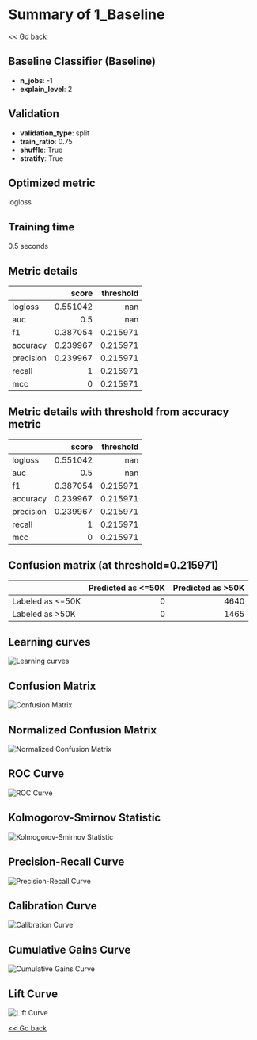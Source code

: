 # Summary of 1_Baseline

[<< Go back](../README.md)


## Baseline Classifier (Baseline)
- **n_jobs**: -1
- **explain_level**: 2

## Validation
 - **validation_type**: split
 - **train_ratio**: 0.75
 - **shuffle**: True
 - **stratify**: True

## Optimized metric
logloss

## Training time

0.5 seconds

## Metric details
|           |    score |   threshold |
|:----------|---------:|------------:|
| logloss   | 0.551042 |  nan        |
| auc       | 0.5      |  nan        |
| f1        | 0.387054 |    0.215971 |
| accuracy  | 0.239967 |    0.215971 |
| precision | 0.239967 |    0.215971 |
| recall    | 1        |    0.215971 |
| mcc       | 0        |    0.215971 |


## Metric details with threshold from accuracy metric
|           |    score |   threshold |
|:----------|---------:|------------:|
| logloss   | 0.551042 |  nan        |
| auc       | 0.5      |  nan        |
| f1        | 0.387054 |    0.215971 |
| accuracy  | 0.239967 |    0.215971 |
| precision | 0.239967 |    0.215971 |
| recall    | 1        |    0.215971 |
| mcc       | 0        |    0.215971 |


## Confusion matrix (at threshold=0.215971)
|                  |   Predicted as <=50K |   Predicted as >50K |
|:-----------------|---------------------:|--------------------:|
| Labeled as <=50K |                    0 |                4640 |
| Labeled as >50K  |                    0 |                1465 |

## Learning curves
![Learning curves](learning_curves.png)
## Confusion Matrix

![Confusion Matrix](confusion_matrix.png)


## Normalized Confusion Matrix

![Normalized Confusion Matrix](confusion_matrix_normalized.png)


## ROC Curve

![ROC Curve](roc_curve.png)


## Kolmogorov-Smirnov Statistic

![Kolmogorov-Smirnov Statistic](ks_statistic.png)


## Precision-Recall Curve

![Precision-Recall Curve](precision_recall_curve.png)


## Calibration Curve

![Calibration Curve](calibration_curve_curve.png)


## Cumulative Gains Curve

![Cumulative Gains Curve](cumulative_gains_curve.png)


## Lift Curve

![Lift Curve](lift_curve.png)



[<< Go back](../README.md)
